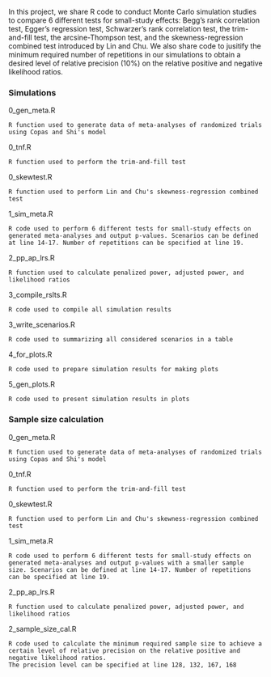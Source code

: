 In this project, we share R code to conduct Monte Carlo simulation studies to compare 6 different tests for small-study effects: 
Begg’s rank correlation test, Egger’s regression test, Schwarzer’s rank correlation test, the trim-and-fill test, the arcsine-Thompson test, and the skewness-regression combined test introduced by Lin and Chu. We also share code to jusitify the minimum required number of repetitions in our simulations to obtain a desired level of relative precision (10%) on the relative positive and negative likelihood ratios. 

### Simulations

0_gen_meta.R
```
R function used to generate data of meta-analyses of randomized trials using Copas and Shi's model
```
0_tnf.R
```
R function used to perform the trim-and-fill test 
```
0_skewtest.R
```
R function used to perform Lin and Chu's skewness-regression combined test 
```
1_sim_meta.R
```
R code used to perform 6 different tests for small-study effects on generated meta-analyses and output p-values. Scenarios can be defined at line 14-17. Number of repetitions can be specified at line 19. 
```
2_pp_ap_lrs.R
```
R function used to calculate penalized power, adjusted power, and likelihood ratios 
```
3_compile_rslts.R
```
R code used to compile all simulation results 
```
3_write_scenarios.R
```
R code used to summarizing all considered scenarios in a table
```
4_for_plots.R
```
R code used to prepare simulation results for making plots
```
5_gen_plots.R
```
R code used to present simulation results in plots  
```

### Sample size calculation
0_gen_meta.R
```
R function used to generate data of meta-analyses of randomized trials using Copas and Shi's model
```
0_tnf.R
```
R function used to perform the trim-and-fill test 
```
0_skewtest.R
```
R function used to perform Lin and Chu's skewness-regression combined test 
```
1_sim_meta.R
```
R code used to perform 6 different tests for small-study effects on generated meta-analyses and output p-values with a smaller sample size. Scenarios can be defined at line 14-17. Number of repetitions can be specified at line 19. 
```
2_pp_ap_lrs.R
```
R function used to calculate penalized power, adjusted power, and likelihood ratios 
```
2_sample_size_cal.R
```
R code used to calculate the minimum required sample size to achieve a certain level of relative precision on the relative positive and negative likelihood ratios.
The precision level can be specified at line 128, 132, 167, 168 
```
